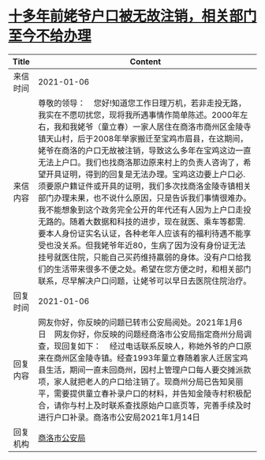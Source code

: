 # <a href="http://www.shangluo.gov.cn/zmhd/ldxxxx.jsp?urltype=leadermail.LeaderMailContentUrl&wbtreeid=1112&leadermailid=6778">十多年前姥爷户口被无故注销，相关部门至今不给办理</a>
|Title|Content|
|:---:|---|
|来信时间|2021-01-06|
|来信内容|尊敬的领导：    您好!知道您工作日理万机，若非走投无路，我实在不愿叨扰您，现将我所遇事情作简单陈述。2000年左右，我和我姥爷（童立春）一家人居住在商洛市商州区金陵寺镇天山村，后于2008年举家搬迁至宝鸡市眉县，在这期间，姥爷在商洛的户口无故被注销，导致这么多年在宝鸡这边一直无法上户口。我们也找商洛那边原来村上的负责人咨询了，希望开具证明，得到的回复是无法办理。宝鸡这边要上户口必.须要原户籍证件或开具的证明，我们多次找商洛金陵寺镇相关部门办理未果，也不说什么原因，只是告诉我们事情很难办。我不能想象到这个政务完全公开的年代还有人因为上户口走投无路的。随着大数据和科技的进步，现在就医、乘车等都需.要本人身份证实名认证，各种老年人应该有的福利待遇不能享受也没关系。但我姥爷年近80，生病了因为没有身份证无法挂号就医住院，只能自己买药维持羸弱的身体。没有户口给我们的生活带来很多不便之处。希望在您方便之时，和相关部门联系，尽早解决户口问题，让姥爷可以早日去医院住院治疗。|
|回复时间|2021-01-06|
|回复内容|网友你好，你反映的问题已转市公安局阅处。2021年1月6日    网友你好，你反映的问题经商洛市公安局指定商州分局调查，现回复如下：    经过电话联系反映人，称她外爷的户口原来在商州区金陵寺镇。经查1993年童立春随着家人迁居宝鸡县生活，期间一直未回商州，因村上管理户口每人要交摊派款项，家人就把老人的户口给注销了。现商州分局已告知吴丽平，需要提供童立春补录户口的材料，并告知金陵寺村积极配合，请你与村上及时联系查找原始户口底页等，完善手续及时进行户口补录。商洛市公安局2021年1月14日|
|回复机构|<a href="../../categories/agencies/商洛市公安局.md">商洛市公安局</a>|
